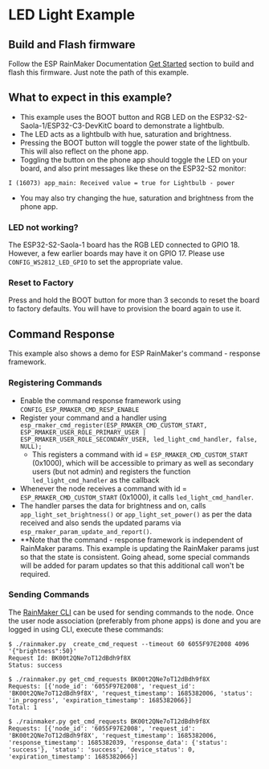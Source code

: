 # LED Light Example

## Build and Flash firmware

Follow the ESP RainMaker Documentation [Get Started](https://rainmaker.espressif.com/docs/get-started.html) section to build and flash this firmware. Just note the path of this example.

## What to expect in this example?

- This example uses the BOOT button and RGB LED on the ESP32-S2-Saola-1/ESP32-C3-DevKitC board to demonstrate a lightbulb.
- The LED acts as a lightbulb with hue, saturation and brightness.
- Pressing the BOOT button will toggle the power state of the lightbulb. This will also reflect on the phone app.
- Toggling the button on the phone app should toggle the LED on your board, and also print messages like these on the ESP32-S2 monitor:

```
I (16073) app_main: Received value = true for Lightbulb - power
```

- You may also try changing the hue, saturation and brightness from the phone app.

### LED not working?

The ESP32-S2-Saola-1 board has the RGB LED connected to GPIO 18. However, a few earlier boards may have it on GPIO 17. Please use `CONFIG_WS2812_LED_GPIO` to set the appropriate value.

### Reset to Factory

Press and hold the BOOT button for more than 3 seconds to reset the board to factory defaults. You will have to provision the board again to use it.

## Command Response

This example also shows a demo for ESP RainMaker's command - response framework.

### Registering Commands

- Enable the command response framework using `CONFIG_ESP_RMAKER_CMD_RESP_ENABLE`
- Register your command and a handler using `esp_rmaker_cmd_register(ESP_RMAKER_CMD_CUSTOM_START, ESP_RMAKER_USER_ROLE_PRIMARY_USER | ESP_RMAKER_USER_ROLE_SECONDARY_USER, led_light_cmd_handler, false, NULL);`
    - This registers a command with id = `ESP_RMAKER_CMD_CUSTOM_START` (0x1000), which will be accessible to primary as well as secondary users (but not admin) and registers the function `led_light_cmd_handler` as the callback
- Whenever the node receives a command with id = `ESP_RMAKER_CMD_CUSTOM_START` (0x1000), it calls `led_light_cmd_handler`.
- The handler parses the data for brightness and on, calls `app_light_set_brightness()` or `app_light_set_power()` as per the data received and also sends the updated params via `esp_rmaker_param_update_and_report()`.
- **Note that the command - response framework is independent of RainMaker params. This example is updating the RainMaker params just so that the state is consistent. Going ahead, some special commands will be added for param updates so that this additional call won't be required.

### Sending Commands

The [RainMaker CLI](https://rainmaker.espressif.com/docs/cli-setup) can be used for sending commands to the node. Once the user node association (preferably from phone apps) is done and you are logged in using CLI, execute these commands:


```
$ ./rainmaker.py  create_cmd_request --timeout 60 6055F97E2008 4096 '{"brightness":50}'
Request Id: BK00t2QNe7oT12dBdh9f8X
Status: success

$ ./rainmaker.py get_cmd_requests BK00t2QNe7oT12dBdh9f8X                               
Requests: [{'node_id': '6055F97E2008', 'request_id': 'BK00t2QNe7oT12dBdh9f8X', 'request_timestamp': 1685382006, 'status': 'in_progress', 'expiration_timestamp': 1685382066}]
Total: 1

$ ./rainmaker.py get_cmd_requests BK00t2QNe7oT12dBdh9f8X
Requests: [{'node_id': '6055F97E2008', 'request_id': 'BK00t2QNe7oT12dBdh9f8X', 'request_timestamp': 1685382006, 'response_timestamp': 1685382039, 'response_data': {'status': 'success'}, 'status': 'success', 'device_status': 0, 'expiration_timestamp': 1685382066}]
```
